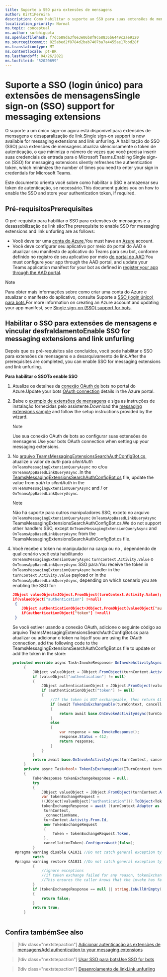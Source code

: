 ```yaml
---
title: Suporte a SSO para extensões de mensagens
author: KirtiPereira
description: Como habilitar o suporte ao SSO para suas extensões de mensagens
localization_priority: Normal
ms.topic: conceptual
ms.author: surbhigupta
ms.openlocfilehash: f7dc689da3f0e3e06b8f9c68836b6449c2ae9120
ms.sourcegitcommit: 825abed2f8784d2bab7407ba7a4455ae17bbd28f
ms.translationtype: MT
ms.contentlocale: pt-BR
ms.lasthandoff: 04/26/2021
ms.locfileid: "52020699"
---
```

# <a name="single-sign-on-sso-support-for-messaging-extensions"></a><span data-ttu-id="f7b5d-103">Suporte a SSO (login único) para extensões de mensagens</span><span class="sxs-lookup"><span data-stu-id="f7b5d-103">Single sign-on (SSO) support for messaging extensions</span></span>
 
<span data-ttu-id="f7b5d-104">O suporte a um único sign-on agora está disponível para extensões de mensagens e desaparalização de link.</span><span class="sxs-lookup"><span data-stu-id="f7b5d-104">Single sign-on support is now available for messaging extensions and link unfurling.</span></span> <span data-ttu-id="f7b5d-105">A habilitação do SSO (SSO) para extensões de mensagens atualiza silenciosamente o token de autenticação, o que minimiza o número de vezes que você precisa inserir suas credenciais de entrada para o Microsoft Teams.</span><span class="sxs-lookup"><span data-stu-id="f7b5d-105">Enabling Single sign-on (SSO) for messaging extensions silently refreshes the authentication token, which minimizes the number of times you need to enter your sign in credentials for Microsoft Teams.</span></span>

<span data-ttu-id="f7b5d-106">Este documento orienta você sobre como habilitar o SSO e armazenar seu token de autenticação, se necessário.</span><span class="sxs-lookup"><span data-stu-id="f7b5d-106">This document guides you on how to enable the SSO and store your authentication token, if required.</span></span>

## <a name="prerequisites"></a><span data-ttu-id="f7b5d-107">Pré-requisitos</span><span class="sxs-lookup"><span data-stu-id="f7b5d-107">Prerequisites</span></span>

<span data-ttu-id="f7b5d-108">O pré-requisito para habilitar o SSO para extensões de mensagens e a desassobilização de link são:</span><span class="sxs-lookup"><span data-stu-id="f7b5d-108">The prerequisite to enable SSO for messaging extensions and link unfurling are as follows:</span></span>
* <span data-ttu-id="f7b5d-109">Você deve ter uma [conta do Azure.](https://azure.microsoft.com/en-us/free/)</span><span class="sxs-lookup"><span data-stu-id="f7b5d-109">You must have an [Azure](https://azure.microsoft.com/en-us/free/) account.</span></span>
* <span data-ttu-id="f7b5d-110">Você deve configurar seu aplicativo por meio do portal do AAD e atualizar seu manifesto de aplicativo do Teams para seu bot, conforme definido no registro de seu aplicativo por meio [do portal do AAD](../../bots/how-to/authentication/auth-aad-sso-bots.md#register-your-app-through-the-aad-portal).</span><span class="sxs-lookup"><span data-stu-id="f7b5d-110">You must configure your app through the AAD portal, and update your Teams application manifest for your bot as defined in [register your app through the AAD portal](../../bots/how-to/authentication/auth-aad-sso-bots.md#register-your-app-through-the-aad-portal).</span></span>

> [!NOTE]
> <span data-ttu-id="f7b5d-111">Para obter mais informações sobre como criar uma conta do Azure e atualizar o manifesto do aplicativo, consulte Suporte a [SSO (login único) para bots.](../../bots/how-to/authentication/auth-aad-sso-bots.md)</span><span class="sxs-lookup"><span data-stu-id="f7b5d-111">For more information on creating an Azure account and updating your app manifest, see [Single sign-on (SSO) support for bots](../../bots/how-to/authentication/auth-aad-sso-bots.md).</span></span>

## <a name="enable-sso-for-messaging-extensions-and-link-unfurling"></a><span data-ttu-id="f7b5d-112">Habilitar o SSO para extensões de mensagens e vincular desfraldamento</span><span class="sxs-lookup"><span data-stu-id="f7b5d-112">Enable SSO for messaging extensions and link unfurling</span></span>

<span data-ttu-id="f7b5d-113">Depois que os pré-requisitos são concluídos, você pode habilitar o SSO para extensões de mensagens e a desarquivamento de link.</span><span class="sxs-lookup"><span data-stu-id="f7b5d-113">After the prerequisites are completed, you can enable SSO for messaging extensions and link unfurling.</span></span>

<span data-ttu-id="f7b5d-114">**Para habilitar o SSO**</span><span class="sxs-lookup"><span data-stu-id="f7b5d-114">**To enable SSO**</span></span>
1. <span data-ttu-id="f7b5d-115">Atualize os detalhes da [conexão OAuth de](../../bots/how-to/authentication/auth-aad-sso-bots.md#update-the-azure-portal-with-the-oauth-connection) bots no portal do Azure.</span><span class="sxs-lookup"><span data-stu-id="f7b5d-115">Update your bots [OAuth connection](../../bots/how-to/authentication/auth-aad-sso-bots.md#update-the-azure-portal-with-the-oauth-connection) details in the Azure portal.</span></span>
2. <span data-ttu-id="f7b5d-116">Baixe o [exemplo de extensões de mensagens](https://github.com/microsoft/BotBuilder-Samples/tree/main/samples/csharp_dotnetcore/52.teams-messaging-extensions-search-auth-config) e siga as instruções de instalação fornecidas pelo assistente.</span><span class="sxs-lookup"><span data-stu-id="f7b5d-116">Download the [messaging extensions sample](https://github.com/microsoft/BotBuilder-Samples/tree/main/samples/csharp_dotnetcore/52.teams-messaging-extensions-search-auth-config) and follow the setup instructions provided by the wizard.</span></span>
   > [!NOTE]
   > <span data-ttu-id="f7b5d-117">Use sua conexão OAuth de bots ao configurar suas extensões de mensagens.</span><span class="sxs-lookup"><span data-stu-id="f7b5d-117">Use your bots OAuth connection when setting up your messaging extensions.</span></span>
3. <span data-ttu-id="f7b5d-118">No [arquivo TeamsMessagingExtensionsSearchAuthConfigBot.cs,](https://github.com/microsoft/BotBuilder-Samples/tree/main/samples/csharp_dotnetcore/52.teams-messaging-extensions-search-auth-config/Bots/TeamsMessagingExtensionsSearchAuthConfigBot.cs) atualize o valor de *auth* para *silentAuth* `OnTeamsMessagingExtensionQueryAsync` no e/ou `OnTeamsAppBasedLinkQueryAsync` .</span><span class="sxs-lookup"><span data-stu-id="f7b5d-118">In the [TeamsMessagingExtensionsSearchAuthConfigBot.cs](https://github.com/microsoft/BotBuilder-Samples/tree/main/samples/csharp_dotnetcore/52.teams-messaging-extensions-search-auth-config/Bots/TeamsMessagingExtensionsSearchAuthConfigBot.cs) file, update the value from *auth* to *silentAuth* in the `OnTeamsMessagingExtensionQueryAsync` and / or `OnTeamsAppBasedLinkQueryAsync`.</span></span>  

    > [!NOTE]
    > <span data-ttu-id="f7b5d-119">Não há suporte para outros manipuladores SSO, exceto no arquivo `OnTeamsMessagingExtensionQueryAsync` `OnTeamsAppBasedLinkQueryAsync` TeamsMessagingExtensionsSearchAuthConfigBot.cs.</span><span class="sxs-lookup"><span data-stu-id="f7b5d-119">We do not support other handlers SSO, except `OnTeamsMessagingExtensionQueryAsync` and `OnTeamsAppBasedLinkQueryAsync` from the TeamsMessagingExtensionsSearchAuthConfigBot.cs file.</span></span>
   
4. <span data-ttu-id="f7b5d-120">Você recebe o token no manipulador na carga ou no , dependendo de qual cenário você está habilitando `OnTeamsMessagingExtensionQueryAsync` `turnContext.Activity.Value` o `OnTeamsAppBasedLinkQueryAsync` SSO para:</span><span class="sxs-lookup"><span data-stu-id="f7b5d-120">You receive the token in `OnTeamsMessagingExtensionQueryAsync` handler in the `turnContext.Activity.Value` payload or in the `OnTeamsAppBasedLinkQueryAsync`, depending on which scenario you are enabling the SSO for:</span></span>

    ```json
    JObject valueObject=JObject.FromObject(turnContext.Activity.Value);
    if(valueObject["authentication"] !=null)
     {
        JObject authenticationObject=JObject.FromObject(valueObject["authentication"]);
        if(authenticationObject["token"] !=null)
     }
    
     ```
  
    <span data-ttu-id="f7b5d-121">Se você estiver usando a conexão OAuth, adicione o seguinte código ao arquivo TeamsMessagingExtensionsSearchAuthConfigBot.cs para atualizar ou adicionar o token na loja:</span><span class="sxs-lookup"><span data-stu-id="f7b5d-121">If you are using the OAuth connection, add the following code to the TeamsMessagingExtensionsSearchAuthConfigBot.cs file to update or add the token in the store:</span></span>
    
   ```C#
   protected override async Task<InvokeResponse> OnInvokeActivityAsync(ITurnContext<IInvokeActivity> turnContext, CancellationToken cancellationToken)
        {
            JObject valueObject = JObject.FromObject(turnContext.Activity.Value);
            if (valueObject["authentication"] != null)
            {
                JObject authenticationObject = JObject.FromObject(valueObject["authentication"]);
                if (authenticationObject["token"] != null)
                {
                    //If the token is NOT exchangeable, then return 412 to require user consent
                    if (await TokenIsExchangeable(turnContext, cancellationToken))
                    {
                        return await base.OnInvokeActivityAsync(turnContext, cancellationToken).ConfigureAwait(false);
                    }
                    else
                    {
                        var response = new InvokeResponse();
                        response.Status = 412;
                        return response;
                    }
                }
            }
            return await base.OnInvokeActivityAsync(turnContext, cancellationToken).ConfigureAwait(false);
        }
        private async Task<bool> TokenIsExchangeable(ITurnContext turnContext, CancellationToken cancellationToken)
        {
            TokenResponse tokenExchangeResponse = null;
            try
            {
                JObject valueObject = JObject.FromObject(turnContext.Activity.Value);
                var tokenExchangeRequest =
                ((JObject)valueObject["authentication"])?.ToObject<TokenExchangeInvokeRequest>();
                tokenExchangeResponse = await (turnContext.Adapter as IExtendedUserTokenProvider).ExchangeTokenAsync(
                 turnContext,
                 _connectionName,
                 turnContext.Activity.From.Id,
                 new TokenExchangeRequest
                 {
                     Token = tokenExchangeRequest.Token,
                 },
                 cancellationToken).ConfigureAwait(false);
            }
    #pragma warning disable CA1031 //Do not catch general exception types (ignoring, see comment below)
            catch
    #pragma warning restore CA1031 //Do not catch general exception types
            {
                //ignore exceptions
                //if token exchange failed for any reason, tokenExchangeResponse above remains null, and a failure invoke response is sent to the caller.
                //This ensures the caller knows that the invoke has failed.
            }
            if (tokenExchangeResponse == null || string.IsNullOrEmpty(tokenExchangeResponse.Token))
            {
                return false;
            }
            return true;
        }
    
    ```    

## <a name="see-also"></a><span data-ttu-id="f7b5d-122">Confira também</span><span class="sxs-lookup"><span data-stu-id="f7b5d-122">See also</span></span>

> [!div class="nextstepaction"]
> [<span data-ttu-id="f7b5d-123">Adicionar autenticação às extensões de mensagens</span><span class="sxs-lookup"><span data-stu-id="f7b5d-123">Add authentication to your messaging extensions</span></span>](add-authentication.md)

> [!div class="nextstepaction"]
> [<span data-ttu-id="f7b5d-124">Usar SSO para bots</span><span class="sxs-lookup"><span data-stu-id="f7b5d-124">Use SSO for bots</span></span>](../../bots/how-to/authentication/auth-aad-sso-bots.md)

> [!div class="nextstepaction"]
> [<span data-ttu-id="f7b5d-125">Desenrolamento de link</span><span class="sxs-lookup"><span data-stu-id="f7b5d-125">Link unfurling</span></span>](link-unfurling.md)

